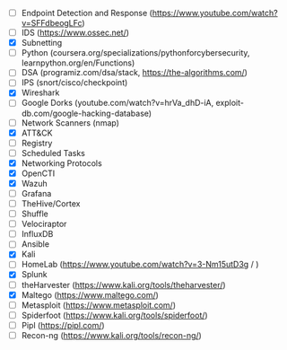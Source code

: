 - [ ] Endpoint Detection and Response (https://www.youtube.com/watch?v=SFFdbeogLFc)
- [ ] IDS (https://www.ossec.net/)
- [x] Subnetting
- [ ] Python (coursera.org/specializations/pythonforcybersecurity, learnpython.org/en/Functions)
- [ ] DSA (programiz.com/dsa/stack, https://the-algorithms.com/)
- [ ] IPS (snort/cisco/checkpoint)
- [x] Wireshark
- [ ] Google Dorks (youtube.com/watch?v=hrVa_dhD-iA, exploit-db.com/google-hacking-database)
- [ ] Network Scanners (nmap)
- [x] ATT&CK
- [ ] Registry
- [ ] Scheduled Tasks
- [x] Networking Protocols
- [x] OpenCTI
- [x] Wazuh
- [ ] Grafana
- [ ] TheHive/Cortex
- [ ] Shuffle
- [ ] Velociraptor
- [ ] InfluxDB
- [ ] Ansible
- [x] Kali
- [ ] HomeLab (https://www.youtube.com/watch?v=3-Nm15utD3g / )
- [x] Splunk
- [ ] theHarvester (https://www.kali.org/tools/theharvester/)
- [x] Maltego (https://www.maltego.com/)
- [ ] Metasploit (https://www.metasploit.com/)
- [ ] Spiderfoot (https://www.kali.org/tools/spiderfoot/)
- [ ] Pipl (https://pipl.com/)
- [ ] Recon-ng (https://www.kali.org/tools/recon-ng/)